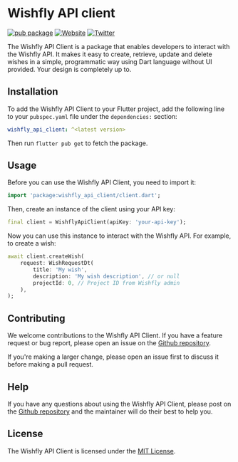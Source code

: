 # Wishfly API client

[![pub package](https://img.shields.io/pub/v/wishfly.svg)](https://pub.dev/packages/wishfly_api_client)
[![Website](https://img.shields.io/badge/website-wishfly.dev-blue.svg)](https://wishfly.dev/)
[![Twitter](https://img.shields.io/badge/Twitter-@Wishflydev-00c573.svg)](https://twitter.com/Wishflydev)


The Wishfly API Client is a package that enables developers to interact with the Wishfly API. It makes it easy to create, retrieve, update and delete wishes in a simple, programmatic way using Dart language without UI provided. Your design is completely up to. 

## Installation

To add the Wishfly API Client to your Flutter project, add the following line to your `pubspec.yaml` file under the `dependencies:` section:

```yaml
wishfly_api_client: ^<latest version>
```

Then run `flutter pub get` to fetch the package.

## Usage

Before you can use the Wishfly API Client, you need to import it:

```dart
import 'package:wishfly_api_client/client.dart';
```

Then, create an instance of the client using your API key:

```dart
final client = WishflyApiClient(apiKey: 'your-api-key');
```

Now you can use this instance to interact with the Wishfly API. For example, to create a wish:

```dart
await client.createWish(
    request: WishRequestDt(
        title: 'My wish',
        description: 'My wish description', // or null
        projectId: 0, // Project ID from Wishfly admin
    ),
);
```

## Contributing

We welcome contributions to the Wishfly API Client. If you have a feature request or bug report, please open an issue on the [Github repository](https://github.com/Wishfly-dev/api_client/issues).

If you're making a larger change, please open an issue first to discuss it before making a pull request.

## Help

If you have any questions about using the Wishfly API Client, please post on the [Github repository](https://github.com/Wishfly-dev/api_client/issues) and the maintainer will do their best to help you.

## License

The Wishfly API Client is licensed under the [MIT License](https://github.com/Wishfly-dev/api_client/blob/dev/LICENSE).